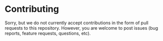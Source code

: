 <!--
Copyright (C) 2022 Mitsubishi Electric Research Laboratories (MERL)

SPDX-License-Identifier: AGPL-3.0-or-later
-->
# Contributing

Sorry, but we do not currently accept contributions in the form of pull requests
to this repository. However, you are welcome to post issues (bug reports, feature requests, questions, etc).
